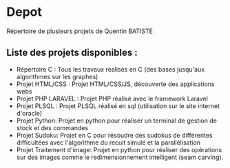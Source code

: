 # Depot
Répertoire de plusieurs projets de Quentin BATISTE

## Liste des projets disponibles : 

- Répertoire C : Tous les travaux réalisés en C (des bases jusqu'aux algorithmes sur les graphes)
- Projet HTML/CSS : Projet HTML/CSS/JS, découverte des applications webs 
- Projet PHP LARAVEL : Projet PHP réalisé avec le framework Laravel
- Projet PLSQL : Projet PLSQL réalisé en sql (utilisation sur le site internet d'oracle)
- Projet Python: Projet en python pour réaliser un terminal de gestion de stock et des commandes
- Projet Sudoku: Projet en C pour résoudre des sudokus de différentes difficultées avec l'algorithme du recuit simulé et la parallélisation
- Projet Traitement d'image: Projet en python pour réaliser des opérations sur des images comme le redimensionnement intelligent (seam carving).